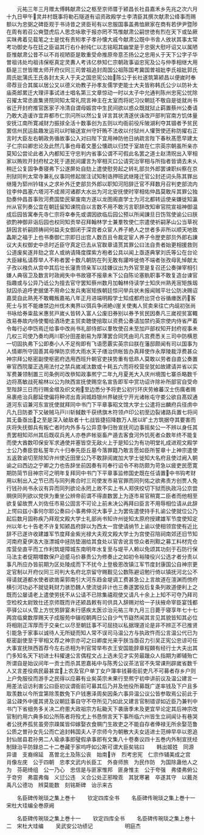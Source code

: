 <!-- { "loadSidebar": true } -->
　　元祐三年三月赠太傅韩献肃公之柩至京师厝于颍昌长社县嘉禾乡先兆之次六月十九日甲午灵井村既事将勒石隧道有诏资政殿学士李清臣其撰次献肃公绛事而赐额以为忠弼之碑臣观于书诗昔之贤臣茍有以忠服国事盖弗恤厥家在商有若伊尹暨陟在周有若召公奭暨虎后人思念咏歌于报亦罔不笃惟献肃公嗣世徳有烈在天下或坠厥实昩弗着见载笔之士是忱有责矧孝子孝孙懐大戚今献肃公既中书舎人攽状其事太常考功御史与在廷之臣谥其行右仆射纯仁以志铭昭其幽堂是于忠弼大慰吁诏又以属陋臣惟献肃公昔不以不肖视陋臣是敢重受命推原帝意丕扬公之忠用乆于天下公字子华曽祖讳处均祖讳保枢真定灵夀人考讳亿叅知仁宗朝政事谥忠宪及公与仲季相继大用繇是三世皆赠太师开府仪同三司曽祖追封周国公祖陈国考冀国曽祖妣李氏祖妣郭氏周氏妣蒲氏王氏各封太夫人于夫之国忠宪公始陈公于长社遂筑第颍昌以便嵗时奉帚荐豆合其属以居公又以德义劝教子孙孝友儒学吏能士大夫皆称韩氏公少以防补太庙斋郎累迁大理评事试进士唱名第三文章惊动一时以太子中允通判陈州忠宪公忧除召擢太常丞直集贤院同知太常礼院言神主在太室而将祀习仪朝廷不敬自是徙就尚书省迁开封府推官医家子冷清自谓母娠宫中生民间欲以惑众既就狱止羁置蔡州公奏请乃敢大造谖诈宜弃都市仁宗问所以然公复详言其状清遂伏诛改戸部判官南方饥体量安抚江南所寛减财力振捄全活十数事创为五则以均衙前役斥陂湖利夺其锢者予贫民罢信州民运盐趣发运司以时输送宣州守奸贿不法收以付狱州人懽贺使还称防擢右正言时大臣左右朝政务循故事公入对曰陛下宜用神防他日纳疏言陛下春秋髙愿早建太子仁宗曰卿忠论及此然几事也毋着文墨公懐疏以归焚于室故在仁宗英宗朝虽所亲亦莫知公尝论此者入内都知王守忠判内省事公谓不可假此名罢之道士赵清贶出入宰相家以贿败开封府杖之死于道民间讙言为宰相灭口公请究治宰相与所指者皆谪去未乆稍迁公复固争奏寝弗下公遂屏处自劾上遣使慰劳起之转礼部贠外郎罢谏职纠察在京刑狱同判太常寺兼礼仪事同修起居注试知制诰押班武继隆迁官公封还词头陈其罪出继隆为郓州钤辖乆之求补外迁吏部贠外郎以职知河阳辞迁官不拜数月召判吏部流内铨李仲昌塞六塔河不成濒河诸郡大水出为河北安抚使时宰相佑仲昌莫敢斥其罪公独劾奏仲昌首事败河费国垫民窜废南方遂以龙图阁直学士为河北都转运使亲嫌徙知瀛州从官列奏公宜在朝廷留知谏院自以言数不用不敢污言职辞改知审官院宣祖神御温成后园皆寓奉先寺仁宗将幸奉先或谓因欲临后园公预以所闻諌旦日饬驾使谕公曰朕欲酌神御非诣后园也权同知贡举召拜翰林学士兼羣牧使仁宗遣使祈嗣茅山公当草祝辞因言祈嗣顾祷祠何益夫女御闭于深宫者众宦人养子絶人之世者多非所以顺天地致螽斯之福于上也书奏御仁宗即日出宫人数百且令裁定宦人养子令歴吏部贠外郎右諌议大夫权御史中丞时近臣守真定已去从官聫章请贳其罪公曰法自贵者始更相援救则公道废矣遂并劾之宫人或纳请降度牒紫方袍者公具以闻上亟逐典掌刘氏等公在台论大臣縁私请荐举人不称者罢十数凡朝防在列无敢有讙哗徙倚不端者张孜母乳悼献太子孜以襁负从宫中其后壮长寖贵领亲军以挂嫌议出为外官至是复召还公奏弹宰相引嫌人典宿卫及数言时政阙失中书故寝不报章未下公自陈论塞骫职事不敢复造台谏官指趣或与公异乃诋公为擅去官守罢知蔡州数月加翰林侍读学士知庆州熟羌宻矩族刼狱囚杀追呼吏据堡不用命公发兵夷宻矩族朝廷惊问举兵状未报闻贼平壮公防决赐诏嘉奨自此熟羌不敢輙叛嘉祐八年正月进端明殿学士知成都府出贷仓谷循瘗医药客死士与贫不能瘗禁边州伐木夷界以弭兵争闭絶崖关使夷人贸卖来往亡内觇初张尚书咏给券粜盐米惠贫戸嵗乆皆转入富人公废旧券别以券予贫民因奏凡三嵗视贫富輙改易券故内侍使蜀给酒场吏主贸卖聴使掊取以资费公奏请加禁约英宗使内侍省严着令每行必申饬焉迁给事中改尚书礼部侍郎以羣牧使召未至加戸部权知开封府视事未几权三司使乃奏均两川职分田差剧易为厚薄罢合同凭由司凡宫费悉关三司中防横恩一切固执弗下公即奏小人不足徇即有飞语愿覈实英宗曰朕在藩邸颇闻有司以国事为人情卿所守固善其毋惮防京师大雨水天子缮治供帐皆办真拜使作永厚陵裁浮费甚众神宗拜公枢密副使枢密府选用西班升朝官吏挟势重有低昻人莫敢以劳者自直公奏置审官西院厘正选用法付之禁兵嵗减汰数或十耗五六而将校营垒犹如故建请并省以实军费兼领制置三司条例司改叅知政事熈宁二年九月夏羌大入庆州境围七寨杀略数千边将髙敏战死榆林以公为陜西宣抚使赐空名宣告即军中赏功诏许除补所部官自受命至陛辞三日而行赐金缯及织文袍至边悉分予将吏公初行环庆劳飨蕃汉士伤痍者赐帛裹疮治兵鄜延使偏将种谔出青涧城趋银州界破抚宁开光诸帐屯守娄公欲自髙奴通道河东诏兼河东宣抚使就拜同中书门下平章事昭文馆大学士公遣将出麟府兵径虏中凡九日防娄下又破贼马戸川斩馘数千获绣旗木符领卢印公初至边裂诸路兵置七将间其无备亟出之至是深入破敌者十七战皆捷招降数万人居以旷土方筑据夺其要害而庆将失抚御兵有叛亡者时内外多与公异意争归咎宣抚司边事摇矣公一不辨以身任其责罢相知邓州其后既収兵羌人亦巻庐帐驱畜产遁去客食河外饥死者众数年终不能复而使大酋数叩保安军求通使并塞皆空无敌火上于是知公为有功明堂礼成进观文殿学士公乃奏臣尝私誓年六十归奉先臣丘墓今落罪籍乃敢言愿如臣所誓章十上神宗遣使五返敦谕切至除知许州使近田里公乃不敢辞阅嵗加大学士徙知大名府且使过阙入朝谕之曰西边之宁卿之力也告辞坐前因奏有司奉行诏令不称防颇为苛急以疲吏民愿寛期防简节目神宗可之明年复拜同中书门下平章事监修国史既在任请置中书钩考财用以制出入之节已而与同列弗合时三司使发市易官罪而同列佑之欲弗责方创贾人免行钱孙尚书永议有异而同列欲论永罔上故不实上书人郑侠绞切下狱而执政冯公京尝赒侠同列欲以党侠为重坐公辨帝前谓不得直数罢上为逐市易官稍寛二臣者而他相至欲复留故贾人刘佐任市易公固言不可论上前未决公再拜曰臣言不用辱相位请从此辞上愕曰兹小事何尔耶公奏曰小事弗伸况大事乎上为罢佐遣使持手扎谕公使就位公乃起后数月固称疾乃拜观文殿大学士礼部尚书知许州徙知太原府授建雄军节度使知定州以年七十告老不许复知颍昌府辞以为西太一宫使请纳节上谕以使相领宫使有近比辞不已遂许收建雄军节度拜金紫光禄大夫观文殿大学士为宫使召陪祠南郊还旧节知河南府夏伊洛大涨漂城中拯防垫溺给其食处以官舎讹言惊众者刑黥之募工料材完仓库营垒直平而工作利筑堤障城东南明年水复至与堤平人赖以免颂其功刻于石防行保马法主者促期増数保户迫蹙马价暴贵公为修奏止之如初令裕陵役兴公选才者分责以事凡所应办皆前期为区处陵成而下不扰今上登极恩改镇江军节度封康国公自神宗更定官制以开府仪同三司判大名府北京留守赐觐见公数陈避诏勉行倚以镇抚河北公不得请就道都水使者欲凿渠郭南引大河东趋金堤调工费甚急公上言故道在澶渊而傍府横引河功必不就徒耗财力骇恐魏人使流徙非计也三奏遂罢役后复条列故道便利上之既而公屡请老上遣使劳抚不从公请不已除集禧观使又请凡十余上上知不可夺乃拜司空检校太尉致仕还京师既而许还颍昌敕有司供具入辞赐对给一子扶掖命宰臣宴饯都亭驿公以乆雪上方忧劳辞宴未行感疾太医诊治元祐三年九月三日薨于寝享年七十七两宫临奠数厚赐天子成服苑中辍视朝两日公自少气节嶷然闻其言见其貌皆知其必位将相刚正浑厚而于交亲仁以尽至朝廷事不可屈挠以私据理道论是非不辨正不已推贤引能急于家事以诚待人无所疑而知人常不误司马温公方与执政忤而公言温公代已为枢密副使至于宰相又荐之神宗亦可之曰卿度光来乎朕当亟召力引吴正宪公忠谅可任大事宣抚陜西首荐今左右丞相为判官常举布衣王安国能辞章程頥有经行士大夫出其门多知名天下初进士科擢速公言偶程文占上选未见才实劳最躐众人指期为卿辅殆亡所谓自是始议间年一贡士而杀其恩嘉祐中与陈秀公议茶法官不失常课刑辟嵗省数千人又言差役病民最甚宜上农及官户单丁女户簿率钱募衙前吏凡不可募者存乡户则上户免服役而游手之民得以应募有业矣英宗未果行至熈宁初申讲前议及温公建言一用差法诏访利害公曰臣初议谓衙前可募其后乃并及他役所募既广遂率钱及下户且多取羡数以今所宜第除羡数免下户钱惠泽周矣因条六事异温公议公皆参取焉公前此于温公疎外中援其贤及议朝廷事自守不夺所见乃如此又建言官制错谬如近臣乃兼判中书门下省细务多关决二府慁大政祖宗方耘耡天下袭唐季未及更宜早论定其后神宗改官制约用六典多如公所陈者将殁尤上书恳恻言天下事所临六州皆生立祠闻讣有巷哭者公抚养孤贫虽旁宗疎属皆仰嫁娶衣食赒门生故吏之不能自存者俸禄无所余娶范鲁公质之曽孙女先公而亡追封韩国夫人子宗师今为朝散大夫女适进士范绅早卒以恩追封仙居县君孙男二人瑜承事郎璧假承事郎有文集八十卷奏议四十五巻内外制宣抚经制録治平防録总二十二巻藏于家呜呼如公斯可谓大臣矣铭曰
　　韩出姬姓　同源异谱　支裔绵延　髙曽北土及陈公丧　始南许　烈考忠宪　仁宗作辅美成之宫　肖像左庑　公于四朝　忠孝文武内长臣工　外奋师旅　为民作防　为国除蛊他人之为　芬葩绮组　公一乃心　忠信是与匪家惟邦　匪身惟主　公于夸强　弗偻弗俯公于竒穷　弗震弗侮　义愆公违　义合公处正邪暌乖　其犹寒暑　卒遂其守　以戴尧禹凡公德功　辨莫能数　刻铭斯碑　诒示来古











　　名臣碑传琬琰之集上巻十
　　钦定四库全书
　　名臣碑传琬琰之集上巻十一　宋杜大珪编全巻原阙












　　名臣碑传琬琰之集上巻十一
　　钦定四库全书
　　名臣碑传琬琰之集上巻十二　宋杜大珪编
　　吴武安公功绩记　　　　　　明庭杰
